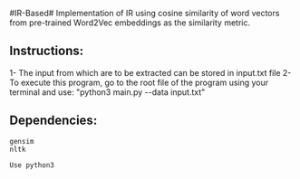 #IR-Based#
Implementation of IR using cosine similarity of word vectors from pre-trained Word2Vec embeddings as the similarity metric.

## Instructions:
1- The input from which are to be extracted can be stored in input.txt file
2- To execute this program, go to the root file of the program using your terminal and use:
		"python3 main.py --data input.txt"


## Dependencies:
```
gensim
nltk

Use python3
```

